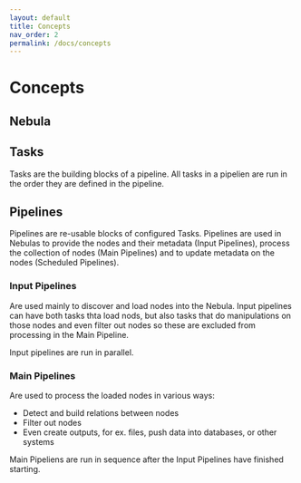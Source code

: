 ```yaml
---
layout: default
title: Concepts
nav_order: 2
permalink: /docs/concepts
---
```


# Concepts

## Nebula

## Tasks

Tasks are the building blocks of a pipeline. All tasks in a pipelien are run in the order they are defined in the pipeline.

## Pipelines

Pipelines are re-usable blocks of configured Tasks. Pipelines are used in Nebulas to provide the nodes and their metadata (Input Pipelines), process the collection of nodes (Main Pipelines) and to update metadata on the nodes (Scheduled Pipelines).

### Input Pipelines

Are used mainly to discover and load nodes into the Nebula. Input pipelines can have both tasks thta load nods, but also tasks that do manipulations on those nodes and even filter out nodes so these are excluded from processing in the Main Pipeline.

Input pipelines are run in parallel.

### Main Pipelines

Are used to process the loaded nodes in various ways:
- Detect and build relations between nodes
- Filter out nodes
- Even create outputs, for ex. files, push data into databases, or other systems

Main Pipeliens are run in sequence after the Input Pipelines have finished starting.

